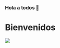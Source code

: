 ### Hola a todos 👋                        <h1>Bienvenidos</h1>

<img src="aprende.gif"  >










